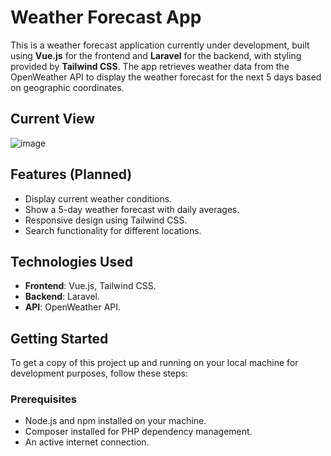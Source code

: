 # Weather Forecast App

This is a weather forecast application currently under development, built using **Vue.js** for the frontend and **Laravel** for the backend, with styling provided by **Tailwind CSS**. The app retrieves weather data from the OpenWeather API to display the weather forecast for the next 5 days based on geographic coordinates.

## Current View

![image](https://github.com/user-attachments/assets/9e7652e5-c315-4e01-9559-f2c61990781f)

## Features (Planned)

- Display current weather conditions.
- Show a 5-day weather forecast with daily averages.
- Responsive design using Tailwind CSS.
- Search functionality for different locations.

## Technologies Used

- **Frontend**: Vue.js, Tailwind CSS.
- **Backend**: Laravel.
- **API**: OpenWeather API.

## Getting Started

To get a copy of this project up and running on your local machine for development purposes, follow these steps:

### Prerequisites

- Node.js and npm installed on your machine.
- Composer installed for PHP dependency management.
- An active internet connection.
